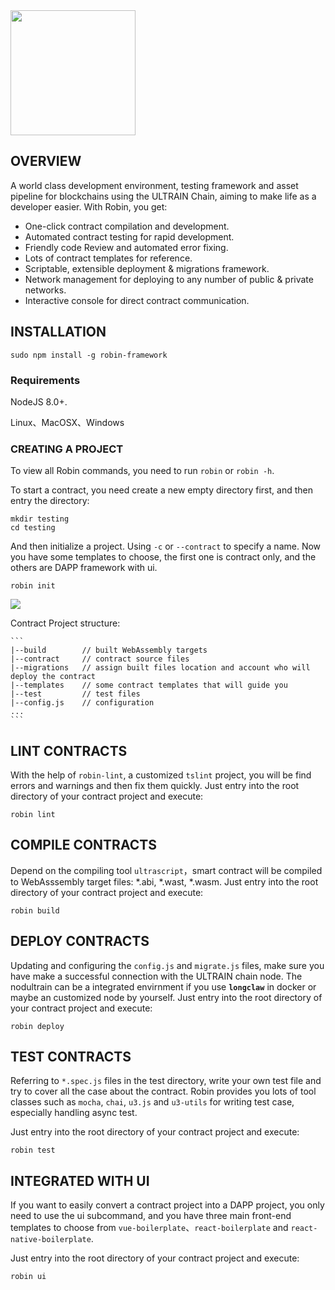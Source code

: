 <img src="https://user-images.githubusercontent.com/1866848/53067086-a0322a80-350d-11e9-8bd9-ca1ecf12b090.png" width="200" hegiht="300" align=center />


## OVERVIEW

A world class development environment, testing framework and asset pipeline for blockchains using the ULTRAIN Chain, aiming to make life as a developer easier. With Robin, you get:

* One-click contract compilation and development.
* Automated contract testing for rapid development.
* Friendly code Review and automated error fixing.
* Lots of contract templates for reference.
* Scriptable, extensible deployment & migrations framework.
* Network management for deploying to any number of public & private networks.
* Interactive console for direct contract communication.

## INSTALLATION

```
sudo npm install -g robin-framework
```

### Requirements

NodeJS 8.0+.

Linux、MacOSX、Windows

### CREATING A PROJECT

To view all Robin commands, you need to run `robin` or `robin -h`.

To start a contract, you need create a new empty directory first, and then entry the directory:

```
mkdir testing
cd testing
```

And then initialize a project. Using `-c` or `--contract` to specify a name. Now you have some templates to choose, the first one is contract only, and the others are DAPP framework with ui.

```
robin init
```

<img src="https://user-images.githubusercontent.com/1866848/53067754-9a8a1400-3510-11e9-9f4b-3d0c2c9791d1.png"/>

Contract Project structure:

    ```
    |--build        // built WebAssembly targets
    |--contract     // contract source files
    |--migrations   // assign built files location and account who will deploy the contract
    |--templates    // some contract templates that will guide you
    |--test         // test files 
    |--config.js    // configuration
    ...
    ```

## LINT CONTRACTS

With the help of `robin-lint`, a customized `tslint` project, you will be find errors and warnings and then fix them quickly.
Just entry into the root directory of your contract project and execute: 

```
robin lint
```

## COMPILE CONTRACTS

Depend on the compiling tool `ultrascript`，smart contract will be compiled to WebAsssembly target files: *.abi, *.wast, *.wasm.
Just entry into the root directory of your contract project and execute: 

```
robin build
```

## DEPLOY CONTRACTS

Updating and configuring the `config.js` and `migrate.js` files, make sure you have make a successful connection with the ULTRAIN chain node. The nodultrain can be a integrated envirnment if you use **`longclaw`** in docker or maybe an customized node by yourself.
Just entry into the root directory of your contract project and execute: 
```
robin deploy
```

## TEST CONTRACTS

Referring to `*.spec.js` files in the test directory, write your own test file and try to cover all the case about the contract. Robin provides you lots of tool classes such as `mocha`, `chai`, `u3.js` and `u3-utils` for writing test case, especially handling async test.

Just entry into the root directory of your contract project and execute: 
```
robin test
```

## INTEGRATED WITH UI

If you want to easily convert a contract project into a DAPP project, you only need to use the ui subcommand, and you have three main front-end templates to choose from  `vue-boilerplate`、`react-boilerplate` and `react-native-boilerplate`.

Just entry into the root directory of your contract project and execute: 

```
robin ui
```

